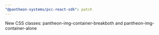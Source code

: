 ```yaml
---
"@pantheon-systems/pcc-react-sdk": patch
---
```


New CSS classes: pantheon-img-container-breakboth and
pantheon-img-container-alone
